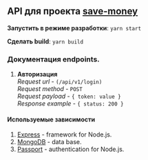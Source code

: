 ## API для проекта [save-money](https://github.com/RenatRysaev/save-money)

**Запустить в режиме разработки**: `yarn start`

**Сделать build**: `yarn build`

### Документация endpoints.

1. **Авторизация**  
   _Request url_ - `(/api/v1/login)`  
   _Request method_ - `POST`  
   _Request payload_ - `{ token: value }`  
   _Response example_ - `{ status: 200 }`

#### Используемые зависимости

1. [Express](https://expressjs.com/) - framework for Node.js.
2. [MongoDB](https://www.mongodb.com/) - data base.
3. [Passport](http://www.passportjs.org/) - authentication for Node.js.
